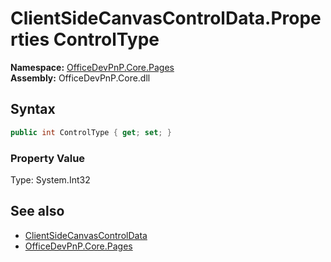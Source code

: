 # ClientSideCanvasControlData.Properties ControlType
**Namespace:** [OfficeDevPnP.Core.Pages](OfficeDevPnP.Core.Pages.md)  
**Assembly:** OfficeDevPnP.Core.dll  
## Syntax
```C#
public int ControlType { get; set; }
```

### Property Value
Type: System.Int32  

## See also
- [ClientSideCanvasControlData](OfficeDevPnP.Core.Pages.ClientSideCanvasControlData.md) 
- [OfficeDevPnP.Core.Pages](OfficeDevPnP.Core.Pages.md)
